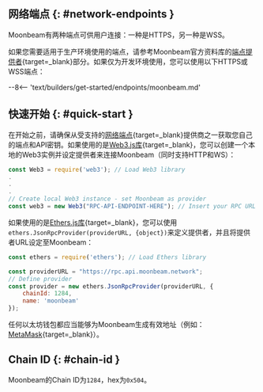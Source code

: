 ## 网络端点 {: #network-endpoints }

Moonbeam有两种端点可供用户连接：一种是HTTPS，另一种是WSS。

如果您需要适用于生产环境使用的端点，请参考Moonbeam官方资料库的[端点提供者](/builders/get-started/endpoints/#endpoint-providers){target=_blank}部分。如果仅为开发环境使用，您可以使用以下HTTPS或WSS端点：

--8<-- 'text/builders/get-started/endpoints/moonbeam.md'

## 快速开始 {: #quick-start }

在开始之前，请确保从受支持的[网络端点](/builders/get-started/endpoints/){target=_blank}提供商之一获取您自己的端点和API密钥。如果使用的是[Web3.js库](/builders/build/eth-api/libraries/web3js){target=_blank}，您可以创建一个本地的Web3实例并设定提供者来连接Moonbeam（同时支持HTTP和WS）：

```js
const Web3 = require('web3'); // Load Web3 library
.
.
.
// Create local Web3 instance - set Moonbeam as provider
const web3 = new Web3("RPC-API-ENDPOINT-HERE"); // Insert your RPC URL here
```

如果使用的是[Ethers.js库](/builders/build/eth-api/libraries/ethersjs){target=_blank}，您可以使用`ethers.JsonRpcProvider(providerURL, {object})`来定义提供者，并且将提供者URL设定至Moonbeam：

```js
const ethers = require('ethers'); // Load Ethers library

const providerURL = "https://rpc.api.moonbeam.network";
// Define provider
const provider = new ethers.JsonRpcProvider(providerURL, {
    chainId: 1284,
    name: 'moonbeam'
});
```

任何以太坊钱包都应当能够为Moonbeam生成有效地址（例如：[MetaMask](https://metamask.io/){target=_blank}）。

## Chain ID {: #chain-id } 

Moonbeam的Chain ID为`1284`，hex为`0x504`。
